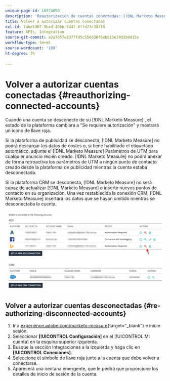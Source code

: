 ```yaml
---
unique-page-id: 18874690
description: 'Reautorización de cuentas conectadas: [!DNL Marketo Measure] - Documentación del producto'
title: Volver a autorizar cuentas conectadas
exl-id: 7abd1d67-5bed-45bb-844f-0ffd23c3d7f8
feature: APIs, Integration
source-git-commit: a2a7657e8377fd5c556d38f6eb815e39d2b8d15e
workflow-type: tm+mt
source-wordcount: '189'
ht-degree: 3%

---
```


# Volver a autorizar cuentas conectadas {#reauthorizing-connected-accounts}

Cuando una cuenta se desconecte de su [!DNL Marketo Measure] , el estado de la plataforma cambiará a &quot;Se requiere autorización&quot; y mostrará un icono de llave roja.

Si la plataforma de publicidad se desconecta, [!DNL Marketo Measure] no podrá descargar los datos de costes o, si tiene habilitado el etiquetado automático, adjunte el [!DNL Marketo Measure] Parámetros de UTM para cualquier anuncio recién creado. [!DNL Marketo Measure] no podrá anexar de forma retroactiva los parámetros de UTM a ningún punto de contacto creado desde la plataforma de publicidad mientras la cuenta estaba desconectada.

Si la plataforma CRM se desconecta, [!DNL Marketo Measure] no será capaz de actualizar [!DNL Marketo Measure] o inserte nuevos puntos de contacto en su organización. Una vez restablecida la conexión CRM, [!DNL Marketo Measure] insertará los datos que se hayan omitido mientras se desconectaba la cuenta.

![](assets/1-1.png)

## Volver a autorizar cuentas desconectadas {#re-authorizing-disconnected-accounts}

1. Ir a [experience.adobe.com/marketo-measure](https://experience.adobe.com/marketo-measure){target="_blank"} e inicie sesión.
1. Seleccionar **[!UICONTROL Configuración]** en el [!UICONTROL Mi cuenta] en la esquina superior izquierda.
1. Busque la sección Integraciones a la izquierda y haga clic en **[!UICONTROL Conexiones]**.
1. Seleccione el símbolo de llave roja junto a la cuenta que debe volver a conectarse.
1. Aparecerá una ventana emergente, que le pedirá que proporcione los detalles de inicio de sesión de la cuenta.
